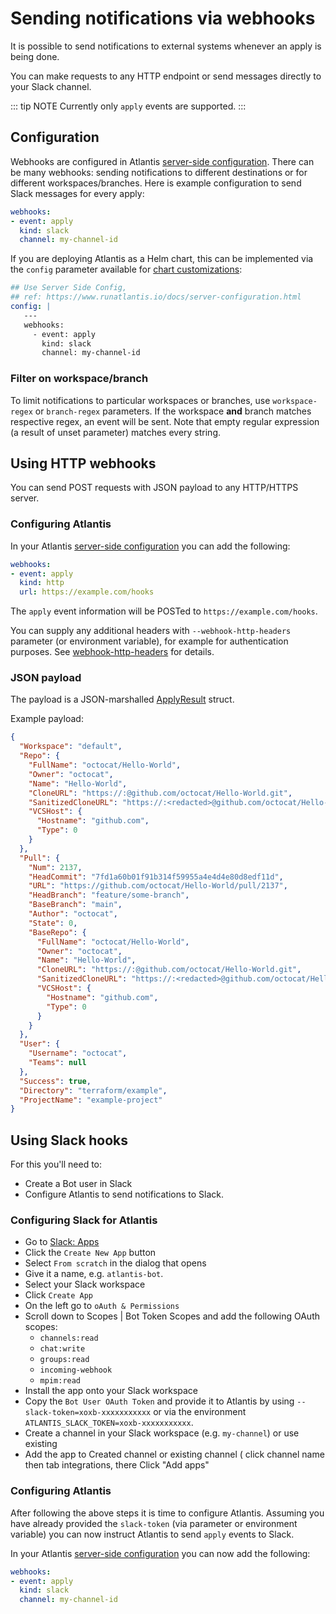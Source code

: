 # Sending notifications via webhooks

It is possible to send notifications to external systems whenever an apply is being done.

You can make requests to any HTTP endpoint or send messages directly to your Slack channel.

::: tip NOTE
Currently only `apply` events are supported.
:::

## Configuration

Webhooks are configured in Atlantis [server-side configuration](server-configuration.md).
There can be many webhooks: sending notifications to different destinations or for different
workspaces/branches. Here is example configuration to send Slack messages for every apply:

```yaml
webhooks:
- event: apply
  kind: slack
  channel: my-channel-id
```

If you are deploying Atlantis as a Helm chart, this can be implemented via the `config` parameter available for [chart customizations](https://github.com/runatlantis/helm-charts#customization):

```yaml
## Use Server Side Config,
## ref: https://www.runatlantis.io/docs/server-configuration.html
config: |
   ---
   webhooks:
     - event: apply
       kind: slack
       channel: my-channel-id
```

### Filter on workspace/branch

To limit notifications to particular workspaces or branches, use `workspace-regex` or `branch-regex` parameters.
If the workspace **and** branch matches respective regex, an event will be sent. Note that empty regular expression
(a result of unset parameter) matches every string.

## Using HTTP webhooks

You can send POST requests with JSON payload to any HTTP/HTTPS server.

### Configuring Atlantis

In your Atlantis [server-side configuration](server-configuration.md) you can add the following:

```yaml
webhooks:
- event: apply
  kind: http
  url: https://example.com/hooks
```

The `apply` event information will be POSTed to `https://example.com/hooks`.

You can supply any additional headers with `--webhook-http-headers` parameter (or environment variable),
for example for authentication purposes. See [webhook-http-headers](server-configuration.md#webhook-http-headers) for details.

### JSON payload

The payload is a JSON-marshalled [ApplyResult](https://pkg.go.dev/github.com/runatlantis/atlantis/server/events/webhooks#ApplyResult) struct.

Example payload:

```json
{
  "Workspace": "default",
  "Repo": {
    "FullName": "octocat/Hello-World",
    "Owner": "octocat",
    "Name": "Hello-World",
    "CloneURL": "https://:@github.com/octocat/Hello-World.git",
    "SanitizedCloneURL": "https://:<redacted>@github.com/octocat/Hello-World.git",
    "VCSHost": {
      "Hostname": "github.com",
      "Type": 0
    }
  },
  "Pull": {
    "Num": 2137,
    "HeadCommit": "7fd1a60b01f91b314f59955a4e4d4e80d8edf11d",
    "URL": "https://github.com/octocat/Hello-World/pull/2137",
    "HeadBranch": "feature/some-branch",
    "BaseBranch": "main",
    "Author": "octocat",
    "State": 0,
    "BaseRepo": {
      "FullName": "octocat/Hello-World",
      "Owner": "octocat",
      "Name": "Hello-World",
      "CloneURL": "https://:@github.com/octocat/Hello-World.git",
      "SanitizedCloneURL": "https://:<redacted>@github.com/octocat/Hello-World.git",
      "VCSHost": {
        "Hostname": "github.com",
        "Type": 0
      }
    }
  },
  "User": {
    "Username": "octocat",
    "Teams": null
  },
  "Success": true,
  "Directory": "terraform/example", 
  "ProjectName": "example-project"
}
```

## Using Slack hooks

For this you'll need to:

* Create a Bot user in Slack
* Configure Atlantis to send notifications to Slack.

### Configuring Slack for Atlantis

* Go to [Slack: Apps](https://api.slack.com/apps)
* Click the `Create New App` button
* Select `From scratch` in the dialog that opens
* Give it a name, e.g. `atlantis-bot`.
* Select your Slack workspace
* Click `Create App`
* On the left go to `oAuth & Permissions`
* Scroll down to Scopes | Bot Token Scopes and add the following OAuth scopes:
  * `channels:read`
  * `chat:write`
  * `groups:read`
  * `incoming-webhook`
  * `mpim:read`
* Install the app onto your Slack workspace
* Copy the `Bot User OAuth Token` and provide it to Atlantis by using `--slack-token=xoxb-xxxxxxxxxxx` or via the environment `ATLANTIS_SLACK_TOKEN=xoxb-xxxxxxxxxxx`.
* Create a channel in your Slack workspace (e.g. `my-channel`) or use existing
* Add the app to Created channel or existing channel ( click channel name then tab integrations, there Click "Add apps"

### Configuring Atlantis

After following the above steps it is time to configure Atlantis. Assuming you have already provided the `slack-token` (via parameter or environment variable) you can now instruct Atlantis to send `apply` events to Slack.

In your Atlantis [server-side configuration](server-configuration.md) you can now add the following:

```yaml
webhooks:
- event: apply
  kind: slack
  channel: my-channel-id
```
